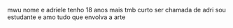 mwu nome e adriele tenho 18 anos mais tmb curto ser chamada de adri sou estudante e amo tudo que envolva a arte  
